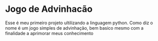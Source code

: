 # Jogo de Advinhacão

Esse é meu primeiro projeto ultilizando a linguagem python. 
Como diz o nome é um jogo simples de advinhação, bem basico mesmo com a finalidade a aprimorar meus conhecimento
